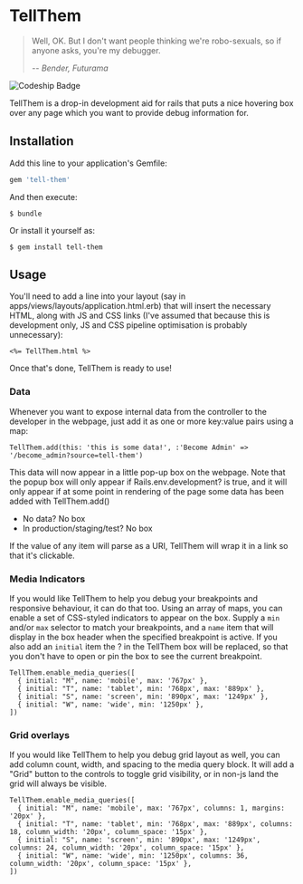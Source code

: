 # TellThem

> Well, OK. But I don't want people thinking we're
> robo-sexuals, so if anyone asks, you're my debugger.
>
> -- <cite>Bender, Futurama</cite>

![Codeship Badge](https://codeship.com/projects/2c9e0330-a5b1-0133-6fff-32246323bc54/status?branch=master)

TellThem is a drop-in development aid for rails that puts a nice hovering box over any page which you want to provide debug information for.

## Installation

Add this line to your application's Gemfile:

```ruby
gem 'tell-them'
```

And then execute:

    $ bundle

Or install it yourself as:

    $ gem install tell-them

## Usage

You'll need to add a line into your layout (say in apps/views/layouts/application.html.erb) that will insert the necessary HTML, along with JS and CSS links (I've assumed that because this is development only, JS and CSS pipeline optimisation is probably unnecessary):

```
<%= TellThem.html %>
```

Once that's done, TellThem is ready to use! 

### Data

Whenever you want to expose internal data from the controller to the developer in the webpage, just add it as one or more key:value pairs using a map:

```
TellThem.add(this: 'this is some data!', :'Become Admin' => '/become_admin?source=tell-them')
```

This data will now appear in a little pop-up box on the webpage. Note that the popup box will only appear if Rails.env.development? is true, and it will only appear if at some point in rendering of the page some data has been added with TellThem.add()

* No data? No box
* In production/staging/test? No box

If the value of any item will parse as a URI, TellThem will wrap it in a link so that it's clickable.

### Media Indicators

If you would like TellThem to help you debug your breakpoints and responsive behaviour, it can do that too. Using an array of maps, you can enable a set of CSS-styled indicators to appear on the box. Supply a `min` and/or `max` selector to match your breakpoints, and a `name` item that will display in the box header when the specified breakpoint is active. If you also add an `initial` item the ? in the TellThem box will be replaced, so that you don't have to open or pin the box to see the current breakpoint.

```
TellThem.enable_media_queries([
  { initial: "M", name: 'mobile', max: '767px' },
  { initial: "T", name: 'tablet', min: '768px', max: '889px' },
  { initial: "S", name: 'screen', min: '890px', max: '1249px' },
  { initial: "W", name: 'wide', min: '1250px' },
])
```

### Grid overlays

If you would like TellThem to help you debug grid layout as well, you can add column count, width, and spacing to the media query block. It will add a "Grid" button to the controls to toggle grid visibility, or in non-js land the grid will always be visible.

```
TellThem.enable_media_queries([
  { initial: "M", name: 'mobile', max: '767px', columns: 1, margins: '20px' },
  { initial: "T", name: 'tablet', min: '768px', max: '889px', columns: 18, column_width: '20px', column_space: '15px' },
  { initial: "S", name: 'screen', min: '890px', max: '1249px', columns: 24, column_width: '20px', column_space: '15px' },
  { initial: "W", name: 'wide', min: '1250px', columns: 36, column_width: '20px', column_space: '15px' },
])
```
